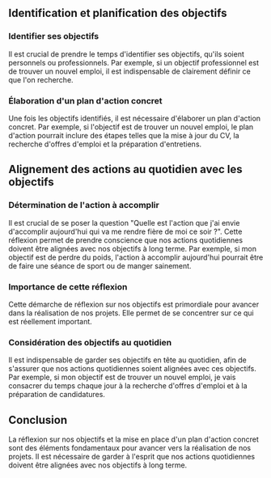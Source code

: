 ## Identification et planification des objectifs

### Identifier ses objectifs

Il est crucial de prendre le temps d'identifier ses objectifs, qu'ils soient personnels ou professionnels. Par exemple, si un objectif professionnel est de trouver un nouvel emploi, il est indispensable de clairement définir ce que l'on recherche.

### Élaboration d'un plan d'action concret

Une fois les objectifs identifiés, il est nécessaire d'élaborer un plan d'action concret. Par exemple, si l'objectif est de trouver un nouvel emploi, le plan d'action pourrait inclure des étapes telles que la mise à jour du CV, la recherche d'offres d'emploi et la préparation d'entretiens.

## Alignement des actions au quotidien avec les objectifs

### Détermination de l'action à accomplir

Il est crucial de se poser la question "Quelle est l'action que j'ai envie d'accomplir aujourd'hui qui va me rendre fière de moi ce soir ?". Cette réflexion permet de prendre conscience que nos actions quotidiennes doivent être alignées avec nos objectifs à long terme. Par exemple, si mon objectif est de perdre du poids, l'action à accomplir aujourd'hui pourrait être de faire une séance de sport ou de manger sainement.

### Importance de cette réflexion

Cette démarche de réflexion sur nos objectifs est primordiale pour avancer dans la réalisation de nos projets. Elle permet de se concentrer sur ce qui est réellement important. 

### Considération des objectifs au quotidien

Il est indispensable de garder ses objectifs en tête au quotidien, afin de s'assurer que nos actions quotidiennes soient alignées avec ces objectifs. Par exemple, si mon objectif est de trouver un nouvel emploi, je vais consacrer du temps chaque jour à la recherche d'offres d'emploi et à la préparation de candidatures.

## Conclusion

La réflexion sur nos objectifs et la mise en place d'un plan d'action concret sont des éléments fondamentaux pour avancer vers la réalisation de nos projets. Il est nécessaire de garder à l'esprit que nos actions quotidiennes doivent être alignées avec nos objectifs à long terme.